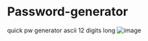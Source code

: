 # Password-generator
quick pw generator  ascii 12 digits long
![image](https://github.com/user-attachments/assets/bd231ff0-aee6-4db9-a68f-83160c43f5f4)
